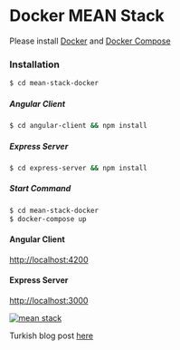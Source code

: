 # Docker MEAN Stack
Please install [Docker](https://docs.docker.com/install/#supported-platforms) and [Docker Compose](https://docs.docker.com/compose/install/)

### Installation

```sh
$ cd mean-stack-docker
```

##### Angular Client
```sh
$ cd angular-client && npm install
```

##### Express Server
```sh
$ cd express-server && npm install
```


##### Start Command
```sh
$ cd mean-stack-docker
$ docker-compose up
```

#### Angular Client
[http://localhost:4200](http://localhost:4200)

#### Express Server
[http://localhost:3000](http://localhost:3000)


[![mean stack](https://mehmetseven.net/content/images/2018/01/mean-stack-angular-client.png)](https://mehmetseven.net/mean-stack-docker)

Turkish blog post [here](https://mehmetseven.net/mean-stack-docker)

